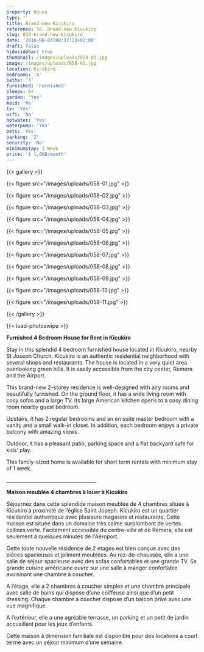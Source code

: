 ```yaml
---
property: House
type: ''
title: Brand-new Kicukiro
reference: 58. Brand-new Kicukiro
slug: 058-brand-new-kicukiro
date: '2018-08-03T08:37:23+02:00'
draft: false
hidesidebar: true
thumbnail: /images/uploads/058-01.jpg
image: /images/uploads/058-01.jpg
location: Kicukiro
bedrooms: '4'
baths: '3'
furnished: 'Furnished'
sleeps: 6+
garden: 'Yes'
maid: 'No'
tv: 'Yes'
wifi: 'No'
hotwater: 'Yes'
waterpump: 'Yes'
pets: 'Yes'
parking: '2'
security: 'No'
minimumstay: 1 Week
price: '$ 1,000/month'
---
```

{{< gallery >}}

  {{< figure src="/images/uploads/058-01.jpg" >}}

  {{< figure src="/images/uploads/058-02.jpg" >}}

  {{< figure src="/images/uploads/058-03.jpg" >}}

  {{< figure src="/images/uploads/058-04.jpg" >}}

{{< figure src="/images/uploads/058-05.jpg" >}}

  {{< figure src="/images/uploads/058-06.jpg" >}}

  {{< figure src="/images/uploads/058-07.jpg" >}}

  {{< figure src="/images/uploads/058-08.jpg" >}}

{{< figure src="/images/uploads/058-09.jpg" >}}

  {{< figure src="/images/uploads/058-10.jpg" >}}

  {{< figure src="/images/uploads/058-11.jpg" >}}

{{< /gallery >}}

{{< load-photoswipe >}}



**Furnished 4 Bedroom House for Rent in Kicukiro**

Stay in this splendid 4 bedroom furnished house located in Kicukiro, nearby St Joseph Church. Kicukiro is an authentic residential neighborhood with several shops and restaurants. The house is located in a very quiet area overlooking green hills. It is easily accessible from the city center, Remera and the Airport.

This brand-new 2-storey residence is well-designed with airy rooms and beautifully furnished. On the ground floor, it has a wide living room with cosy sofas and a large TV. Its large American kitchen opens to a cosy dining room nearby guest bedroom.

Upstairs, it has 2 regular bedrooms and an en suite master bedroom with a vanity and a small walk-in closet. In addition, each bedroom enjoys a private balcony with amazing views.

Outdoor, it has a pleasant patio, parking space and a flat backyard safe for kids’ play.

This family-sized home is available for short term rentals with minimum stay of 1 week.

\_\_\_\_\_\_\_\_\_\_\_\_\_\_\_\_\_\_\_\_\_\_\_\_\_\_\_\_\_\_\_\_\_\_\_\__

**Maison meublée 4 chambres à louer à Kicukiro**

Séjournez dans cette splendide maison meublée de 4 chambres située à Kicukiro à proximité de l’église Saint Joseph. Kicukiro est un quartier résidentiel authentique avec plusieurs magasins et restaurants. Cette maison est située dans un domaine très calme surplombant de vertes collines verte. Facilement accessible du centre-ville et de Remera, elle est seulement à quelques minutes de l'Aéroport.

Cette toute nouvelle résidence de 2 étages est bien conçue avec des pièces spacieuses et joliment meublées. Au rez-de-chaussée, elle a une salle de séjour spacieuse avec des sofas confortables et une grande TV. Sa grande cuisine américaine ouvre sur une salle à manger confortable avoisinant une chambre à coucher.

A l’étage, elle a 2 chambres à coucher simples et une chambre principale avec salle de bains qui dispose d’une coiffeuse ainsi que d’un petit dressing. Chaque chambre à coucher dispose d’un balcon privé avec une vue magnifique.

A l’extérieur, elle a une agréable terrasse, un parking et un petit de jardin accueillant pour les jeux d’enfants.

Cette maison à dimension familiale est disponible pour des locations à court terme avec un séjour minimum d’une semaine.
